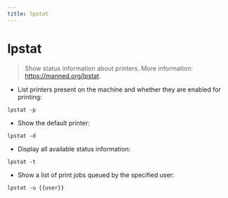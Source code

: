 ```yaml
---
title: lpstat
---
```

# lpstat

> Show status information about printers.
> More information: <https://manned.org/lpstat>.

- List printers present on the machine and whether they are enabled for printing:

`lpstat -p`

- Show the default printer:

`lpstat -d`

- Display all available status information:

`lpstat -t`

- Show a list of print jobs queued by the specified user:

`lpstat -u {{user}}`
